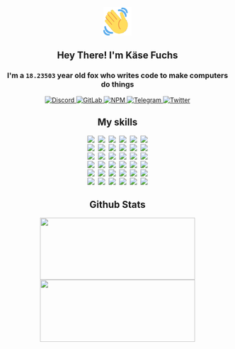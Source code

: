 <div><p align=center><img src=./resources/images/wave.gif width=64px height=64px></p><h2 align=center>Hey There! I'm Käse Fuchs</h2><h3 align=center>I'm a <code>18.23503</code> year old fox who writes code to make computers do things</h3><p align=center><a href=https://discord.com/users/507526681125322772><img alt=Discord src="https://img.shields.io/badge/Discord-5865F2?logo=discord&logoColor=white&style=flat-square#848a28ddfed5be3940e3ddc612e12863"> </a><a href=https://gitlab.com/kasefuchs><img alt=GitLab src="https://img.shields.io/badge/GitLab-330F63?logo=gitlab&logoColor=white&style=flat-square#848a28ddfed5be3940e3ddc612e12863"> </a><a href=https://npmjs.com/~kasefuchs><img alt=NPM src="https://img.shields.io/badge/NPM-CB3837?logo=npm&logoColor=white&style=flat-square#848a28ddfed5be3940e3ddc612e12863"> </a><a href=https://t.me/kasefuchs><img alt=Telegram src="https://img.shields.io/badge/Telegram-2CA5E0?logo=telegram&logoColor=white&style=flat-square#848a28ddfed5be3940e3ddc612e12863"> </a><a href=https://twitter.com/kasefuchs><img alt=Twitter src="https://img.shields.io/badge/Twitter-1DA1F2?logo=twitter&logoColor=white&style=flat-square#848a28ddfed5be3940e3ddc612e12863"></a></p><h2 align=center>My skills</h2><p align=center><a href=https://aws.amazon.com/ ><picture><source srcset="https://skillicons.dev/icons?i=aws&theme=dark#848a28ddfed5be3940e3ddc612e12863" media="(prefers-color-scheme: dark)"><source srcset="https://skillicons.dev/icons?i=aws&theme=light#848a28ddfed5be3940e3ddc612e12863" media="(prefers-color-scheme: light), (prefers-color-scheme: no-preference)"><img src="https://skillicons.dev/icons?i=aws&theme=light#848a28ddfed5be3940e3ddc612e12863"></picture></a>&nbsp;&nbsp;<a href=https://en.wikipedia.org/wiki/Bash_(Unix_shell)><picture><source srcset="https://skillicons.dev/icons?i=bash&theme=dark#848a28ddfed5be3940e3ddc612e12863" media="(prefers-color-scheme: dark)"><source srcset="https://skillicons.dev/icons?i=bash&theme=light#848a28ddfed5be3940e3ddc612e12863" media="(prefers-color-scheme: light), (prefers-color-scheme: no-preference)"><img src="https://skillicons.dev/icons?i=bash&theme=light#848a28ddfed5be3940e3ddc612e12863"></picture></a>&nbsp;&nbsp;<a href=https://discord.com/developers/docs><picture><source srcset="https://skillicons.dev/icons?i=bots&theme=dark#848a28ddfed5be3940e3ddc612e12863" media="(prefers-color-scheme: dark)"><source srcset="https://skillicons.dev/icons?i=bots&theme=light#848a28ddfed5be3940e3ddc612e12863" media="(prefers-color-scheme: light), (prefers-color-scheme: no-preference)"><img src="https://skillicons.dev/icons?i=bots&theme=light#848a28ddfed5be3940e3ddc612e12863"></picture></a>&nbsp;&nbsp;<a href=https://www.cloudflare.com/ ><picture><source srcset="https://skillicons.dev/icons?i=cloudflare&theme=dark#848a28ddfed5be3940e3ddc612e12863" media="(prefers-color-scheme: dark)"><source srcset="https://skillicons.dev/icons?i=cloudflare&theme=light#848a28ddfed5be3940e3ddc612e12863" media="(prefers-color-scheme: light), (prefers-color-scheme: no-preference)"><img src="https://skillicons.dev/icons?i=cloudflare&theme=light#848a28ddfed5be3940e3ddc612e12863"></picture></a>&nbsp;&nbsp;<a href=https://en.wikipedia.org/wiki/CSS><picture><source srcset="https://skillicons.dev/icons?i=css&theme=dark#848a28ddfed5be3940e3ddc612e12863" media="(prefers-color-scheme: dark)"><source srcset="https://skillicons.dev/icons?i=css&theme=light#848a28ddfed5be3940e3ddc612e12863" media="(prefers-color-scheme: light), (prefers-color-scheme: no-preference)"><img src="https://skillicons.dev/icons?i=css&theme=light#848a28ddfed5be3940e3ddc612e12863"></picture></a>&nbsp;&nbsp;<a href=https://www.docker.com/ ><picture><source srcset="https://skillicons.dev/icons?i=docker&theme=dark#848a28ddfed5be3940e3ddc612e12863" media="(prefers-color-scheme: dark)"><source srcset="https://skillicons.dev/icons?i=docker&theme=light#848a28ddfed5be3940e3ddc612e12863" media="(prefers-color-scheme: light), (prefers-color-scheme: no-preference)"><img src="https://skillicons.dev/icons?i=docker&theme=light#848a28ddfed5be3940e3ddc612e12863"></picture></a><br><a href=https://www.electronjs.org/ ><picture><source srcset="https://skillicons.dev/icons?i=electron&theme=dark#848a28ddfed5be3940e3ddc612e12863" media="(prefers-color-scheme: dark)"><source srcset="https://skillicons.dev/icons?i=electron&theme=light#848a28ddfed5be3940e3ddc612e12863" media="(prefers-color-scheme: light), (prefers-color-scheme: no-preference)"><img src="https://skillicons.dev/icons?i=electron&theme=light#848a28ddfed5be3940e3ddc612e12863"></picture></a>&nbsp;&nbsp;<a href=https://expressjs.com/ ><picture><source srcset="https://skillicons.dev/icons?i=express&theme=dark#848a28ddfed5be3940e3ddc612e12863" media="(prefers-color-scheme: dark)"><source srcset="https://skillicons.dev/icons?i=express&theme=light#848a28ddfed5be3940e3ddc612e12863" media="(prefers-color-scheme: light), (prefers-color-scheme: no-preference)"><img src="https://skillicons.dev/icons?i=express&theme=light#848a28ddfed5be3940e3ddc612e12863"></picture></a>&nbsp;&nbsp;<a href=https://www.figma.com/ ><picture><source srcset="https://skillicons.dev/icons?i=figma&theme=dark#848a28ddfed5be3940e3ddc612e12863" media="(prefers-color-scheme: dark)"><source srcset="https://skillicons.dev/icons?i=figma&theme=light#848a28ddfed5be3940e3ddc612e12863" media="(prefers-color-scheme: light), (prefers-color-scheme: no-preference)"><img src="https://skillicons.dev/icons?i=figma&theme=light#848a28ddfed5be3940e3ddc612e12863"></picture></a>&nbsp;&nbsp;<a href=https://firebase.google.com/ ><picture><source srcset="https://skillicons.dev/icons?i=firebase&theme=dark#848a28ddfed5be3940e3ddc612e12863" media="(prefers-color-scheme: dark)"><source srcset="https://skillicons.dev/icons?i=firebase&theme=light#848a28ddfed5be3940e3ddc612e12863" media="(prefers-color-scheme: light), (prefers-color-scheme: no-preference)"><img src="https://skillicons.dev/icons?i=firebase&theme=light#848a28ddfed5be3940e3ddc612e12863"></picture></a>&nbsp;&nbsp;<a href=https://flask.palletsprojects.com/ ><picture><source srcset="https://skillicons.dev/icons?i=flask&theme=dark#848a28ddfed5be3940e3ddc612e12863" media="(prefers-color-scheme: dark)"><source srcset="https://skillicons.dev/icons?i=flask&theme=light#848a28ddfed5be3940e3ddc612e12863" media="(prefers-color-scheme: light), (prefers-color-scheme: no-preference)"><img src="https://skillicons.dev/icons?i=flask&theme=light#848a28ddfed5be3940e3ddc612e12863"></picture></a>&nbsp;&nbsp;<a href=https://cloud.google.com/ ><picture><source srcset="https://skillicons.dev/icons?i=gcp&theme=dark#848a28ddfed5be3940e3ddc612e12863" media="(prefers-color-scheme: dark)"><source srcset="https://skillicons.dev/icons?i=gcp&theme=light#848a28ddfed5be3940e3ddc612e12863" media="(prefers-color-scheme: light), (prefers-color-scheme: no-preference)"><img src="https://skillicons.dev/icons?i=gcp&theme=light#848a28ddfed5be3940e3ddc612e12863"></picture></a><br><a href=https://git-scm.com/ ><picture><source srcset="https://skillicons.dev/icons?i=git&theme=dark#848a28ddfed5be3940e3ddc612e12863" media="(prefers-color-scheme: dark)"><source srcset="https://skillicons.dev/icons?i=git&theme=light#848a28ddfed5be3940e3ddc612e12863" media="(prefers-color-scheme: light), (prefers-color-scheme: no-preference)"><img src="https://skillicons.dev/icons?i=git&theme=light#848a28ddfed5be3940e3ddc612e12863"></picture></a>&nbsp;&nbsp;<a href=https://github.com/ ><picture><source srcset="https://skillicons.dev/icons?i=github&theme=dark#848a28ddfed5be3940e3ddc612e12863" media="(prefers-color-scheme: dark)"><source srcset="https://skillicons.dev/icons?i=github&theme=light#848a28ddfed5be3940e3ddc612e12863" media="(prefers-color-scheme: light), (prefers-color-scheme: no-preference)"><img src="https://skillicons.dev/icons?i=github&theme=light#848a28ddfed5be3940e3ddc612e12863"></picture></a>&nbsp;&nbsp;<a href=https://gitlab.com/ ><picture><source srcset="https://skillicons.dev/icons?i=gitlab&theme=dark#848a28ddfed5be3940e3ddc612e12863" media="(prefers-color-scheme: dark)"><source srcset="https://skillicons.dev/icons?i=gitlab&theme=light#848a28ddfed5be3940e3ddc612e12863" media="(prefers-color-scheme: light), (prefers-color-scheme: no-preference)"><img src="https://skillicons.dev/icons?i=gitlab&theme=light#848a28ddfed5be3940e3ddc612e12863"></picture></a>&nbsp;&nbsp;<a href=https://www.heroku.com/ ><picture><source srcset="https://skillicons.dev/icons?i=heroku&theme=dark#848a28ddfed5be3940e3ddc612e12863" media="(prefers-color-scheme: dark)"><source srcset="https://skillicons.dev/icons?i=heroku&theme=light#848a28ddfed5be3940e3ddc612e12863" media="(prefers-color-scheme: light), (prefers-color-scheme: no-preference)"><img src="https://skillicons.dev/icons?i=heroku&theme=light#848a28ddfed5be3940e3ddc612e12863"></picture></a>&nbsp;&nbsp;<a href=https://en.wikipedia.org/wiki/HTML><picture><source srcset="https://skillicons.dev/icons?i=html&theme=dark#848a28ddfed5be3940e3ddc612e12863" media="(prefers-color-scheme: dark)"><source srcset="https://skillicons.dev/icons?i=html&theme=light#848a28ddfed5be3940e3ddc612e12863" media="(prefers-color-scheme: light), (prefers-color-scheme: no-preference)"><img src="https://skillicons.dev/icons?i=html&theme=light#848a28ddfed5be3940e3ddc612e12863"></picture></a>&nbsp;&nbsp;<a href=https://en.wikipedia.org/wiki/JavaScript><picture><source srcset="https://skillicons.dev/icons?i=js&theme=dark#848a28ddfed5be3940e3ddc612e12863" media="(prefers-color-scheme: dark)"><source srcset="https://skillicons.dev/icons?i=js&theme=light#848a28ddfed5be3940e3ddc612e12863" media="(prefers-color-scheme: light), (prefers-color-scheme: no-preference)"><img src="https://skillicons.dev/icons?i=js&theme=light#848a28ddfed5be3940e3ddc612e12863"></picture></a><br><a href=https://en.wikipedia.org/wiki/Linux><picture><source srcset="https://skillicons.dev/icons?i=linux&theme=dark#848a28ddfed5be3940e3ddc612e12863" media="(prefers-color-scheme: dark)"><source srcset="https://skillicons.dev/icons?i=linux&theme=light#848a28ddfed5be3940e3ddc612e12863" media="(prefers-color-scheme: light), (prefers-color-scheme: no-preference)"><img src="https://skillicons.dev/icons?i=linux&theme=light#848a28ddfed5be3940e3ddc612e12863"></picture></a>&nbsp;&nbsp;<a href=https://mui.com/ ><picture><source srcset="https://skillicons.dev/icons?i=materialui&theme=dark#848a28ddfed5be3940e3ddc612e12863" media="(prefers-color-scheme: dark)"><source srcset="https://skillicons.dev/icons?i=materialui&theme=light#848a28ddfed5be3940e3ddc612e12863" media="(prefers-color-scheme: light), (prefers-color-scheme: no-preference)"><img src="https://skillicons.dev/icons?i=materialui&theme=light#848a28ddfed5be3940e3ddc612e12863"></picture></a>&nbsp;&nbsp;<a href=https://en.wikipedia.org/wiki/Markdown><picture><source srcset="https://skillicons.dev/icons?i=md&theme=dark#848a28ddfed5be3940e3ddc612e12863" media="(prefers-color-scheme: dark)"><source srcset="https://skillicons.dev/icons?i=md&theme=light#848a28ddfed5be3940e3ddc612e12863" media="(prefers-color-scheme: light), (prefers-color-scheme: no-preference)"><img src="https://skillicons.dev/icons?i=md&theme=light#848a28ddfed5be3940e3ddc612e12863"></picture></a>&nbsp;&nbsp;<a href=https://www.mongodb.com/ ><picture><source srcset="https://skillicons.dev/icons?i=mongodb&theme=dark#848a28ddfed5be3940e3ddc612e12863" media="(prefers-color-scheme: dark)"><source srcset="https://skillicons.dev/icons?i=mongodb&theme=light#848a28ddfed5be3940e3ddc612e12863" media="(prefers-color-scheme: light), (prefers-color-scheme: no-preference)"><img src="https://skillicons.dev/icons?i=mongodb&theme=light#848a28ddfed5be3940e3ddc612e12863"></picture></a>&nbsp;&nbsp;<a href=https://www.mysql.com/ ><picture><source srcset="https://skillicons.dev/icons?i=mysql&theme=dark#848a28ddfed5be3940e3ddc612e12863" media="(prefers-color-scheme: dark)"><source srcset="https://skillicons.dev/icons?i=mysql&theme=light#848a28ddfed5be3940e3ddc612e12863" media="(prefers-color-scheme: light), (prefers-color-scheme: no-preference)"><img src="https://skillicons.dev/icons?i=mysql&theme=light#848a28ddfed5be3940e3ddc612e12863"></picture></a>&nbsp;&nbsp;<a href=https://nextjs.org/ ><picture><source srcset="https://skillicons.dev/icons?i=nextjs&theme=dark#848a28ddfed5be3940e3ddc612e12863" media="(prefers-color-scheme: dark)"><source srcset="https://skillicons.dev/icons?i=nextjs&theme=light#848a28ddfed5be3940e3ddc612e12863" media="(prefers-color-scheme: light), (prefers-color-scheme: no-preference)"><img src="https://skillicons.dev/icons?i=nextjs&theme=light#848a28ddfed5be3940e3ddc612e12863"></picture></a><br><a href=https://nodejs.org/en/ ><picture><source srcset="https://skillicons.dev/icons?i=nodejs&theme=dark#848a28ddfed5be3940e3ddc612e12863" media="(prefers-color-scheme: dark)"><source srcset="https://skillicons.dev/icons?i=nodejs&theme=light#848a28ddfed5be3940e3ddc612e12863" media="(prefers-color-scheme: light), (prefers-color-scheme: no-preference)"><img src="https://skillicons.dev/icons?i=nodejs&theme=light#848a28ddfed5be3940e3ddc612e12863"></picture></a>&nbsp;&nbsp;<a href=https://www.postgresql.org/ ><picture><source srcset="https://skillicons.dev/icons?i=postgres&theme=dark#848a28ddfed5be3940e3ddc612e12863" media="(prefers-color-scheme: dark)"><source srcset="https://skillicons.dev/icons?i=postgres&theme=light#848a28ddfed5be3940e3ddc612e12863" media="(prefers-color-scheme: light), (prefers-color-scheme: no-preference)"><img src="https://skillicons.dev/icons?i=postgres&theme=light#848a28ddfed5be3940e3ddc612e12863"></picture></a>&nbsp;&nbsp;<a href=https://learn.microsoft.com/en-us/powershell/ ><picture><source srcset="https://skillicons.dev/icons?i=powershell&theme=dark#848a28ddfed5be3940e3ddc612e12863" media="(prefers-color-scheme: dark)"><source srcset="https://skillicons.dev/icons?i=powershell&theme=light#848a28ddfed5be3940e3ddc612e12863" media="(prefers-color-scheme: light), (prefers-color-scheme: no-preference)"><img src="https://skillicons.dev/icons?i=powershell&theme=light#848a28ddfed5be3940e3ddc612e12863"></picture></a>&nbsp;&nbsp;<a href=https://www.python.org/ ><picture><source srcset="https://skillicons.dev/icons?i=py&theme=dark#848a28ddfed5be3940e3ddc612e12863" media="(prefers-color-scheme: dark)"><source srcset="https://skillicons.dev/icons?i=py&theme=light#848a28ddfed5be3940e3ddc612e12863" media="(prefers-color-scheme: light), (prefers-color-scheme: no-preference)"><img src="https://skillicons.dev/icons?i=py&theme=light#848a28ddfed5be3940e3ddc612e12863"></picture></a>&nbsp;&nbsp;<a href=https://www.raspberrypi.org/ ><picture><source srcset="https://skillicons.dev/icons?i=raspberrypi&theme=dark#848a28ddfed5be3940e3ddc612e12863" media="(prefers-color-scheme: dark)"><source srcset="https://skillicons.dev/icons?i=raspberrypi&theme=light#848a28ddfed5be3940e3ddc612e12863" media="(prefers-color-scheme: light), (prefers-color-scheme: no-preference)"><img src="https://skillicons.dev/icons?i=raspberrypi&theme=light#848a28ddfed5be3940e3ddc612e12863"></picture></a>&nbsp;&nbsp;<a href=https://reactjs.org/ ><picture><source srcset="https://skillicons.dev/icons?i=react&theme=dark#848a28ddfed5be3940e3ddc612e12863" media="(prefers-color-scheme: dark)"><source srcset="https://skillicons.dev/icons?i=react&theme=light#848a28ddfed5be3940e3ddc612e12863" media="(prefers-color-scheme: light), (prefers-color-scheme: no-preference)"><img src="https://skillicons.dev/icons?i=react&theme=light#848a28ddfed5be3940e3ddc612e12863"></picture></a><br><a href=https://redux.js.org/ ><picture><source srcset="https://skillicons.dev/icons?i=redux&theme=dark#848a28ddfed5be3940e3ddc612e12863" media="(prefers-color-scheme: dark)"><source srcset="https://skillicons.dev/icons?i=redux&theme=light#848a28ddfed5be3940e3ddc612e12863" media="(prefers-color-scheme: light), (prefers-color-scheme: no-preference)"><img src="https://skillicons.dev/icons?i=redux&theme=light#848a28ddfed5be3940e3ddc612e12863"></picture></a>&nbsp;&nbsp;<a href=https://en.wikipedia.org/wiki/Regular_expression><picture><source srcset="https://skillicons.dev/icons?i=regex&theme=dark#848a28ddfed5be3940e3ddc612e12863" media="(prefers-color-scheme: dark)"><source srcset="https://skillicons.dev/icons?i=regex&theme=light#848a28ddfed5be3940e3ddc612e12863" media="(prefers-color-scheme: light), (prefers-color-scheme: no-preference)"><img src="https://skillicons.dev/icons?i=regex&theme=light#848a28ddfed5be3940e3ddc612e12863"></picture></a>&nbsp;&nbsp;<a href=https://en.wikipedia.org/wiki/Sass_(stylesheet_language)><picture><source srcset="https://skillicons.dev/icons?i=sass&theme=dark#848a28ddfed5be3940e3ddc612e12863" media="(prefers-color-scheme: dark)"><source srcset="https://skillicons.dev/icons?i=sass&theme=light#848a28ddfed5be3940e3ddc612e12863" media="(prefers-color-scheme: light), (prefers-color-scheme: no-preference)"><img src="https://skillicons.dev/icons?i=sass&theme=light#848a28ddfed5be3940e3ddc612e12863"></picture></a>&nbsp;&nbsp;<a href=https://www.typescriptlang.org/ ><picture><source srcset="https://skillicons.dev/icons?i=ts&theme=dark#848a28ddfed5be3940e3ddc612e12863" media="(prefers-color-scheme: dark)"><source srcset="https://skillicons.dev/icons?i=ts&theme=light#848a28ddfed5be3940e3ddc612e12863" media="(prefers-color-scheme: light), (prefers-color-scheme: no-preference)"><img src="https://skillicons.dev/icons?i=ts&theme=light#848a28ddfed5be3940e3ddc612e12863"></picture></a>&nbsp;&nbsp;<a href=https://unity.com/ ><picture><source srcset="https://skillicons.dev/icons?i=unity&theme=dark#848a28ddfed5be3940e3ddc612e12863" media="(prefers-color-scheme: dark)"><source srcset="https://skillicons.dev/icons?i=unity&theme=light#848a28ddfed5be3940e3ddc612e12863" media="(prefers-color-scheme: light), (prefers-color-scheme: no-preference)"><img src="https://skillicons.dev/icons?i=unity&theme=light#848a28ddfed5be3940e3ddc612e12863"></picture></a>&nbsp;&nbsp;<a href=https://workers.cloudflare.com/ ><picture><source srcset="https://skillicons.dev/icons?i=workers&theme=dark#848a28ddfed5be3940e3ddc612e12863" media="(prefers-color-scheme: dark)"><source srcset="https://skillicons.dev/icons?i=workers&theme=light#848a28ddfed5be3940e3ddc612e12863" media="(prefers-color-scheme: light), (prefers-color-scheme: no-preference)"><img src="https://skillicons.dev/icons?i=workers&theme=light#848a28ddfed5be3940e3ddc612e12863"></picture></a><br></p><h2 align=center>Github Stats</h2><p align=center><picture><source srcset="https://github-readme-stats-kasefuchs.vercel.app/api/?count_private=true&hide_border=true&hide_rank=true&line_height=20&hide_title=true&username=Kasefuchs&theme=dark#848a28ddfed5be3940e3ddc612e12863" media="(prefers-color-scheme: dark)"><source srcset="https://github-readme-stats-kasefuchs.vercel.app/api/?count_private=true&hide_border=true&hide_rank=true&line_height=20&hide_title=true&username=Kasefuchs&theme=light#848a28ddfed5be3940e3ddc612e12863" media="(prefers-color-scheme: light), (prefers-color-scheme: no-preference)"><img align=middle width=350 height=140 src="https://github-readme-stats-kasefuchs.vercel.app/api/?count_private=true&hide_border=true&hide_rank=true&line_height=20&hide_title=true&username=Kasefuchs&theme=light#848a28ddfed5be3940e3ddc612e12863"></picture><picture><source srcset="https://github-readme-stats-kasefuchs.vercel.app/api/top-langs/?count_private=true&hide_border=true&layout=compact&username=Kasefuchs&theme=dark#848a28ddfed5be3940e3ddc612e12863" media="(prefers-color-scheme: dark)"><source srcset="https://github-readme-stats-kasefuchs.vercel.app/api/top-langs/?count_private=true&hide_border=true&layout=compact&username=Kasefuchs&theme=light#848a28ddfed5be3940e3ddc612e12863" media="(prefers-color-scheme: light), (prefers-color-scheme: no-preference)"><img align=middle width=350 height=140 src="https://github-readme-stats-kasefuchs.vercel.app/api/top-langs/?count_private=true&hide_border=true&layout=compact&username=Kasefuchs&theme=light#848a28ddfed5be3940e3ddc612e12863"></picture></p><img src="https://hit.yhype.me/github/profile?user_id=64592097#848a28ddfed5be3940e3ddc612e12863" alt=""></div>